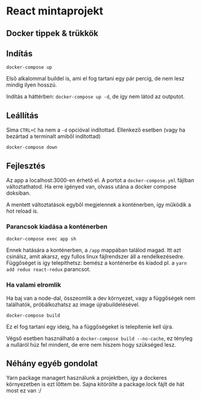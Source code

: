 # React mintaprojekt

## Docker tippek & trükkök

## Indítás
```
docker-compose up
```
Első alkalommal buildel is, ami el fog tartani egy pár percig, de nem lesz mindig ilyen hosszú.

Indítás a háttérben: `docker-compose up -d`, de így nem látod az outputot.

## Leállítás
Sima `CTRL+C` ha nem a `-d` opcióval indítottad. Ellenkező esetben (vagy ha bezártad a terminalt amiből indítottad)
```
docker-compose down
```

## Fejlesztés

Az app a localhost:3000-en érhető el. A portot a `docker-compose.yml` fájlban változtathatod. Ha erre igényed van, olvass utána a docker compose doksiban.

A mentett változtatások egyből megjelennek a konténerben, így működik a hot reload is.

### Parancsok kiadása a konténerben
```
docker-compose exec app sh
```
Ennek hatására a konténerben, a `/app` mappában találod magad. Itt azt csinálsz, amit akarsz, egy fullos linux fájlrendszer áll a rendelkezésedre. Függőséget is így telepíthetsz: bemész a konténerbe és kiadod pl. a `yarn add redux react-redux` parancsot.

### Ha valami elromlik
Ha baj van a node-dal, összeomlik a dev környezet, vagy a függőségek nem találhatók, próbálkozhatsz az image újrabuildelésével.
```
docker-compose build
```
Ez el fog tartani egy ideig, ha a függőségeket is telepítenie kell újra.

Végső esetben használható a `docker-compose build --no-cache`, ez tényleg a nulláról húz fel mindent, de erre nem hiszem hogy szükséged lesz.

## Néhány egyéb gondolat
Yarn package managert használunk a projektben, így a dockeres környezetben is ezt lőttem be. Sajna kitörölte a package.lock fájlt de hát most ez van :/